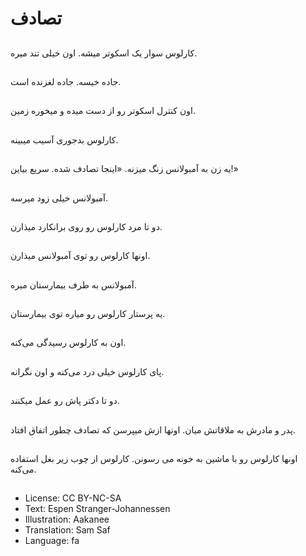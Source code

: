 # تصادف

##
کارلوس سوار یک اسکوتر میشه. اون خیلی تند میره.

##
جاده خیسه. جاده لغزنده است.

##
اون کنترل اسکوتر رو از دست میده و میخوره زمین.

##
کارلوس بدجوری آسیب میبینه.

##
یه زن به آمبولانس زنگ میزنه. «اینجا تصادف شده. سریع بیاین!»

##
آمبولانس خیلی زود میرسه.

##
دو تا مرد کارلوس رو روی برانکارد میذارن.

##
اونها کارلوس رو توی آمبولانس میذارن.

##
آمبولانس به طرف بیمارستان میره.

##
یه پرستار کارلوس رو میاره توی بیمارستان.

##
اون به کارلوس رسیدگی می‌کنه.

##
پای کارلوس خیلی درد می‌کنه و اون نگرانه.

##
دو تا دکتر پاش رو عمل میکنند.

##
پدر و مادرش به ملاقاتش میان. اونها ازش میپرسن که تصادف چطور اتفاق افتاد.

##
اونها کارلوس رو با ماشین به خونه می رسونن. کارلوس از چوب زیر بغل استفاده می‌کنه.

##
* License: CC BY-NC-SA
* Text: Espen Stranger-Johannessen
* Illustration: Aakanee
* Translation: Sam Saf
* Language: fa

